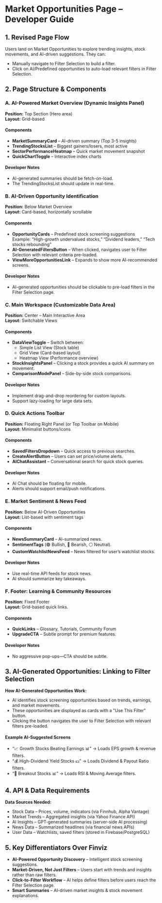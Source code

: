 # Market Opportunities Page – Developer Guide

## 1. Revised Page Flow

Users land on Market Opportunities to explore trending insights, stock movements, and AI-driven suggestions.
They can:

- Manually navigate to Filter Selection to build a filter.
- Click on AI/Predefined opportunities to auto-load relevant filters in Filter Selection.

## 2. Page Structure & Components

### A. AI-Powered Market Overview (Dynamic Insights Panel)

**Position:** Top Section (Hero area)  
**Layout:** Grid-based

#### Components

- **MarketSummaryCard** – AI-driven summary (Top 3-5 insights)
- **TrendingStocksList** – Biggest gainers/losers, most active
- **SectorPerformanceHeatmap** – Quick market movement snapshot
- **QuickChartToggle** – Interactive index charts

#### Developer Notes

- AI-generated summaries should be fetch-on-load.
- The TrendingStocksList should update in real-time.

### B. AI-Driven Opportunity Identification

**Position:** Below Market Overview  
**Layout:** Card-based, horizontally scrollable

#### Components

- **OpportunityCards** – Predefined stock screening suggestions  
  Example: “High-growth undervalued stocks,” “Dividend leaders,” “Tech stocks rebounding”
- **AI-GeneratedFiltersButton** – When clicked, navigates user to Filter Selection with relevant criteria pre-loaded.
- **ViewMoreOpportunitiesLink** – Expands to show more AI-recommended screens.

#### Developer Notes

- AI-generated opportunities should be clickable to pre-load filters in the Filter Selection page.

### C. Main Workspace (Customizable Data Area)

**Position:** Center – Main Interactive Area  
**Layout:** Switchable Views

#### Components

- **DataViewToggle** – Switch between:
  - Simple List View (Stock table)
  - Grid View (Card-based layout)
  - Heatmap View (Performance overview)
- **StockInsightsPanel** – Clicking a stock provides a quick AI summary on movement.
- **ComparisonModePanel** – Side-by-side stock comparisons.

#### Developer Notes

- Implement drag-and-drop reordering for custom layouts.
- Support lazy-loading for large data sets.

### D. Quick Actions Toolbar

**Position:** Floating Right Panel (or Top Toolbar on Mobile)  
**Layout:** Minimalist buttons/icons

#### Components

- **SavedFiltersDropdown** – Quick access to previous searches.
- **CreateAlertButton** – Users can set price/volume alerts.
- **AIChatAssistant** – Conversational search for quick stock queries.

#### Developer Notes

- AI Chat should be floating for mobile.
- Alerts should support email/push notifications.

### E. Market Sentiment & News Feed

**Position:** Below AI-Driven Opportunities  
**Layout:** List-based with sentiment tags

#### Components

- **NewsSummaryCard** – AI-summarized news.
- **SentimentTags** (🟢 Bullish, 🔴 Bearish, ⚪ Neutral).
- **CustomWatchlistNewsFeed** – News filtered for user’s watchlist stocks.

#### Developer Notes

- Use real-time API feeds for stock news.
- AI should summarize key takeaways.

### F. Footer: Learning & Community Resources

**Position:** Fixed Footer  
**Layout:** Grid-based quick links.

#### Components

- **QuickLinks** – Glossary, Tutorials, Community Forum
- **UpgradeCTA** – Subtle prompt for premium features.

#### Developer Notes

- No aggressive pop-ups—CTA should be subtle.

## 3. AI-Generated Opportunities: Linking to Filter Selection

**How AI-Generated Opportunities Work:**

- AI identifies stock screening opportunities based on trends, earnings, and market movements.
- These opportunities are displayed as cards with a "Use This Filter" button.
- Clicking the button navigates the user to Filter Selection with relevant filters pre-loaded.

#### Example AI-Suggested Screens

- “📈 Growth Stocks Beating Earnings 📊” → Loads EPS growth & revenue filters.
- “💰 High-Dividend Yield Stocks 💵” → Loads Dividend & Payout Ratio filters.
- “🚀 Breakout Stocks 📊” → Loads RSI & Moving Average filters.

## 4. API & Data Requirements

**Data Sources Needed:**

- Stock Data – Prices, volume, indicators (via Finnhub, Alpha Vantage)
- Market Trends – Aggregated insights (via Yahoo Finance API)
- AI Insights – GPT-generated summaries (server-side AI processing)
- News Data – Summarized headlines (via financial news APIs)
- User Data – Watchlists, saved filters (stored in Firebase/PostgreSQL)

## 5. Key Differentiators Over Finviz

- **AI-Powered Opportunity Discovery** – Intelligent stock screening suggestions.
- **Market-Driven, Not Just Filters** – Users start with trends and insights rather than raw filters.
- **Click-to-Filter Workflow** – AI helps define filters before users reach the Filter Selection page.
- **Smart Summaries** – AI-driven market insights & stock movement explanations.
